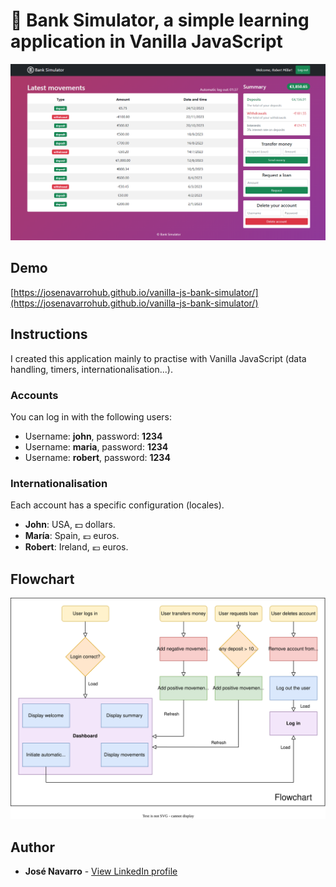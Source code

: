 # 🏦 Bank Simulator, a simple learning application in Vanilla JavaScript

[![Bank Simulator, a simple learning application in Vanilla JavaScript](https://github.com/josenavarrohub/vanilla-js-bank-simulator/blob/main/demo.png?raw=true)](https://josenavarrohub.github.io/vanilla-js-bank-simulator/)

## Demo
[https://josenavarrohub.github.io/vanilla-js-bank-simulator/](https://josenavarrohub.github.io/vanilla-js-bank-simulator/)

## Instructions
I created this application mainly to practise with Vanilla JavaScript (data handling, timers, internationalisation...).

### Accounts
You can log in with the following users:

* Username: **john**, password: **1234**
* Username: **maria**, password: **1234**
* Username: **robert**, password: **1234**

### Internationalisation
Each account has a specific configuration (locales).

* **John**:  USA, 💵 dollars.
* **María**: Spain, 💶 euros.
* **Robert**: Ireland, 💶 euros.


## Flowchart
[![Bank Simulator, a simple learning application in Vanilla JavaScript](https://raw.githubusercontent.com/josenavarrohub/vanilla-js-bank-simulator/main/flowchart.drawio.svg)](https://josenavarrohub.github.io/vanilla-js-bank-simulator/)

## Author

* **José Navarro** - [View LinkedIn profile](https://www.linkedin.com/in/josenavarroortiz/)